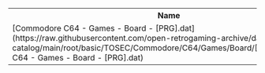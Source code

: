 <table>
<tr><th>Name</th><th>Size</th></tr>
<tr><td>
[Commodore C64 - Games - Board - [PRG].dat](https://raw.githubusercontent.com/open-retrogaming-archive/dat-catalog/main/root/basic/TOSEC/Commodore/C64/Games/Board/[PRG]/Commodore C64 - Games - Board - [PRG].dat)
</td><td>140785</td></tr>
</table>
